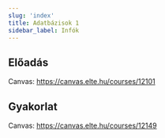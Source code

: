 ```yaml
---
slug: 'index'
title: Adatbázisok 1
sidebar_label: Infók
---
```


## Előadás
Canvas: https://canvas.elte.hu/courses/12101

## Gyakorlat
Canvas: https://canvas.elte.hu/courses/12149
<!--stackedit_data:
eyJoaXN0b3J5IjpbMjEwMTQ3ODgyMF19
-->